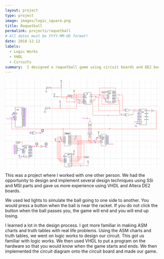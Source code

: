 ```yaml
---
layout: project
type: project
image: images/logic_square.png
title: Raquetball
permalink: projects/raquetball
# All dates must be YYYY-MM-DD format!
date: 2018-12-12
labels:
  - Logic Works
  - VHDL
  - Circuits
summary:  I designed a raquetball game using circuit boards and DE2 boards with a partner in EE260. 
---
```


<img class="ui medium right floated rounded image" src="../images/logic.PNG">

This was a project where I worked with one other person. We had the opportunity to design and implement several design techniques using SSi and MSI parts and gave us more experience using VHDL and Altera DE2 boards.

We used led lights to simulate the ball going to one side to another. You would press a button when the ball is near the racket. If you do not click the button when the ball passes you, the game will end and you will end up losing.

I learned a lot in the design process. I got more familiar in making ASM charts and truth tables with real life problems. Using the ASM charts and truth tables, we went on logic works to design our circuit. This got us familiar with logic works. We then used VHDL to put a program on the hardware so that you would know when the game starts and ends. We then implemented the circuit diagram onto the circuit board and made our game. 


